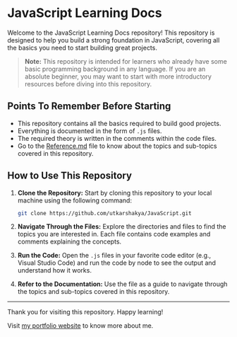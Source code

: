 # JavaScript Learning Docs

Welcome to the JavaScript Learning Docs repository! This repository is designed to help you build a strong foundation in JavaScript, covering all the basics you need to start building great projects.

> **Note:** This repository is intended for learners who already have some basic programming background in any language. If you are an absolute beginner, you may want to start with more introductory resources before diving into this repository.

## Points To Remember Before Starting

- This repository contains all the basics required to build good projects.
- Everything is documented in the form of `.js` files.
- The required theory is written in the comments within the code files.
- Go to the [Reference.md](Reference.md) file to know about the topics and sub-topics covered in this repository.

## How to Use This Repository

1. **Clone the Repository:** Start by cloning this repository to your local machine using the following command:

    ```sh
    git clone https://github.com/utkarshakya/JavaScript.git
    ```

2. **Navigate Through the Files:** Explore the directories and files to find the topics you are interested in. Each file contains code examples and comments explaining the concepts.

3. **Run the Code:** Open the `.js` files in your favorite code editor (e.g., Visual Studio Code) and run the code by node to see the output and understand how it works.

4. **Refer to the Documentation:** Use the  file as a guide to navigate through the topics and sub-topics covered in this repository.

---
Thank you for visiting this repository. Happy learning!

Visit [my portfolio website](https://utkarshakya.onrender.com) to know more about me.
